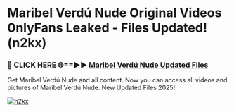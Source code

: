 # Maribel Verdú Nude Original Videos 0nlyFans Leaked - Files Updated! (n2kx)

<h3>🔴 CLICK HERE 🌐==►► <a href="https://tinyurl.com/yc6ubb5a" rel="nofollow">Maribel Verdú Nude Updated Files</a></h3>

Get Maribel Verdú Nude and all content. Now you can access all videos and pictures of Maribel Verdú Nude. New Updated Files 2025!

[![n2kx](https://i.imgur.com/7eu0CRL.gif)](https://tinyurl.com/yc6ubb5a)
